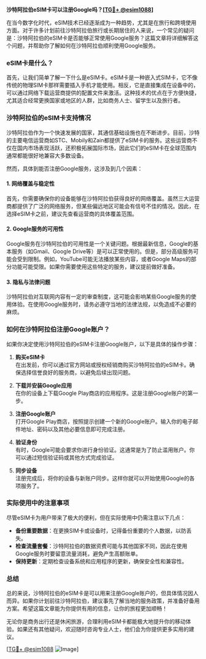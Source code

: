 **沙特阿拉伯eSIM卡可以注册Google吗？[[TG💪+ @esim1088](https://t.me/s/esim1088)]**

在当今数字化时代，eSIM技术已经逐渐成为一种趋势，尤其是在旅行和跨境使用方面。对于许多计划前往沙特阿拉伯旅行或长期居住的人来说，一个常见的疑问是：沙特阿拉伯的eSIM卡是否能够正常使用Google服务？这篇文章将详细解答这个问题，并帮助你了解如何在沙特阿拉伯顺利使用Google服务。

### eSIM卡是什么？

首先，让我们简单了解一下什么是eSIM卡。eSIM卡是一种嵌入式SIM卡，它不像传统的物理SIM卡那样需要插入手机才能使用。相反，它是直接集成在设备中的，可以通过网络下载运营商提供的配置文件来激活。这种技术的优点在于方便快捷，尤其适合经常更换国家或地区的人群，比如商务人士、留学生以及旅行者。

### 沙特阿拉伯的eSIM卡支持情况

沙特阿拉伯作为一个快速发展的国家，其通信基础设施也在不断进步。目前，沙特的主要电信运营商如STC、Mobily和Zain都提供了eSIM卡的服务。这些运营商不仅在国内市场表现活跃，还积极拓展国际市场，因此它们的eSIM卡在全球范围内通常都能很好地兼容大多数设备。

然而，具体到能否注册Google服务，这涉及到几个因素：

#### 1. 网络覆盖与稳定性

首先，你需要确保你的设备能够在沙特阿拉伯获得良好的网络覆盖。虽然三大运营商都提供了广泛的网络服务，但某些偏远地区可能会有信号不佳的情况。因此，在选择eSIM卡之前，建议先查看运营商的具体覆盖范围。

#### 2. Google服务的可用性

Google服务在沙特阿拉伯的可用性是一个关键问题。根据最新信息，Google的基本服务（如Gmail、Google Drive等）是可以正常使用的。但是，部分高级服务可能会受到限制。例如，YouTube可能无法播放某些内容，或者Google Maps的部分功能可能受限。如果你需要使用这些特定的服务，建议提前做好准备。

#### 3. 隐私与法律问题

沙特阿拉伯对互联网内容有一定的审查制度，这可能会影响某些Google服务的使用体验。在使用Google服务时，请务必遵守当地的法律法规，以免造成不必要的麻烦。

### 如何在沙特阿拉伯注册Google账户？

如果你决定使用沙特阿拉伯的eSIM卡注册Google账户，以下是具体的操作步骤：

1. **购买eSIM卡**  
   在出发前，你可以通过官方网站或授权经销商购买沙特阿拉伯的eSIM卡。确保选择信誉良好的服务商，以避免后续出现问题。

2. **下载并安装Google应用**  
   在你的设备上下载Google Play商店的应用程序。这是注册Google账户的第一步。

3. **注册Google账户**  
   打开Google Play商店，按照提示创建一个新的Google账户。输入你的电子邮件地址、密码以及其他必要信息即可完成注册。

4. **验证身份**  
   有时，Google可能会要求你进行身份验证。这通常是为了防止滥用账户。你可以通过短信验证码或其他方式完成验证。

5. **同步设备**  
   注册完成后，将你的设备与新账户同步。这样你就可以开始使用Google的各项服务了。

### 实际使用中的注意事项

尽管eSIM卡为用户带来了极大的便利，但在实际使用中仍需注意以下几点：

- **备份重要数据**：在更换SIM卡或设备时，记得备份重要的个人数据，以防丢失。
- **检查流量套餐**：沙特阿拉伯的数据资费可能与其他国家不同，因此在使用Google服务时要留意流量消耗，避免产生高额账单。
- **保持更新**：定期检查设备系统和应用程序的更新，确保安全性和兼容性。

### 总结

总的来说，沙特阿拉伯的eSIM卡是可以用来注册Google账户的，但具体情况因人而异。如果你计划前往沙特阿拉伯，建议事先了解当地的服务政策，并准备好备用方案。希望这篇文章能为你提供有用的信息，让你的旅程更加顺畅！

无论你是商务出行还是休闲旅游，合理利用eSIM卡都能极大地提升你的移动体验。如果还有其他疑问，欢迎随时咨询专业人士，他们会为你提供更多实用的建议。

[[TG💪+ @esim1088](https://t.me/s/esim1088) ![Image](https://i.postimg.cc/4NQfJmqS/Snipaste-2025-05-13-00-14-12.png)]